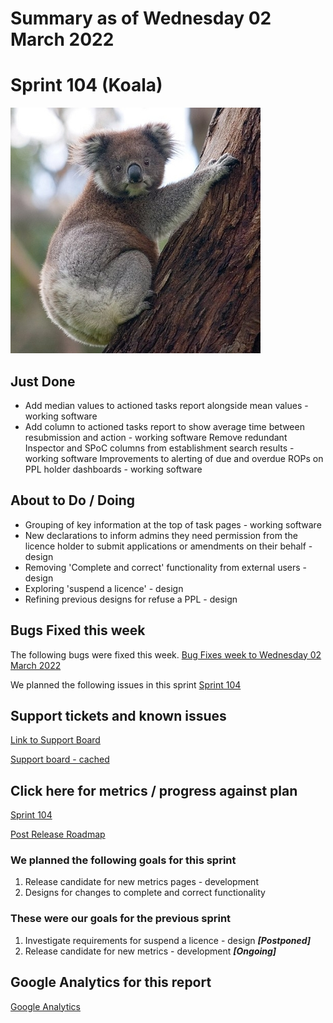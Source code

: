 # Summary as of Wednesday 02 March 2022 

# Sprint 104 (Koala)
![Koala](graphs/koala.jpg)

## Just Done
* Add median values to actioned tasks report alongside mean values - working software
* Add column to actioned tasks report to show average time between resubmission and action - working software
Remove redundant Inspector and SPoC columns from establishment search results - working software
Improvements to alerting of due and overdue ROPs on PPL holder dashboards - working software

## About to Do / Doing
* Grouping of key information at the top of task pages - working software
* New declarations to inform admins they need permission from the licence holder to submit applications or amendments on their behalf - design
* Removing 'Complete and correct' functionality from external users - design
* Exploring 'suspend a licence' - design
* Refining previous designs for refuse a PPL - design

## Bugs Fixed this week
The following bugs were fixed this week.
[Bug Fixes week to Wednesday 02 March 2022](graphs/bugs02032022.png)

We planned the following issues in this sprint 
[Sprint 104](graphs/sprint02032022.png)

## Support tickets and known issues
[Link to Support Board](https://collaboration.homeoffice.gov.uk/jira/secure/RapidBoard.jspa?rapidView=1717&selectedIssue=ASSB-253)

[Support board - cached](graphs/supportBoard02032022.png)

## Click here for metrics / progress against plan
[Sprint 104](graphs/progress02032022.png)

[Post Release Roadmap](graphs/roadmap02032022.png)

### We planned the following goals for this sprint
1. Release candidate for new metrics pages - development
2. Designs for changes to complete and correct functionality

### These were our goals for the previous sprint
1. Investigate requirements for suspend a licence - design ***[Postponed]***
2. Release candidate for new metrics - development ***[Ongoing]***

## Google Analytics for this report
[Google Analytics](graphs/GA02032022.png)

